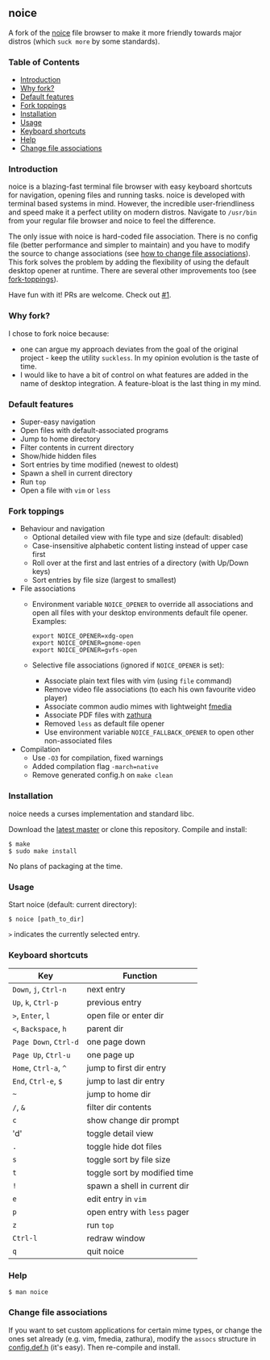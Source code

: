 ## noice

A fork of the [noice](http://git.2f30.org/noice/) file browser to make it more friendly towards major distros (which `suck more` by some standards).

### Table of Contents

- [Introduction](#introduction)
- [Why fork?](#why-fork)
- [Default features](#default-features)
- [Fork toppings](#fork-toppings)
- [Installation](#installation)
- [Usage](#usage)
- [Keyboard shortcuts](#keyboard-shortcuts)
- [Help](#help)
- [Change file associations](#change-file-associations)

### Introduction

noice is a blazing-fast terminal file browser with easy keyboard shortcuts for navigation, opening files and running tasks. noice is developed with terminal based systems in mind. However, the incredible user-friendliness and speed make it a perfect utility on modern distros. Navigate to `/usr/bin` from your regular file browser and noice to feel the difference.

The only issue with noice is hard-coded file association. There is no config file (better performance and simpler to maintain) and you have to modify the source to change associations (see [how to change file associations](#change-file-associations)). This fork solves the problem by adding the flexibility of using the default desktop opener at runtime. There are several other improvements too (see [fork-toppings](#fork-toppings)).

Have fun with it! PRs are welcome. Check out [#1](https://github.com/jarun/noice/issues/1).

### Why fork?

I chose to fork noice because:
- one can argue my approach deviates from the goal of the original project -  keep the utility `suckless`. In my opinion evolution is the taste of time.
- I would like to have a bit of control on what features are added in the name of desktop integration. A feature-bloat is the last thing in my mind.

### Default features

- Super-easy navigation
- Open files with default-associated programs
- Jump to home directory
- Filter contents in current directory
- Show/hide hidden files
- Sort entries by time modified (newest to oldest)
- Spawn a shell in current directory
- Run `top`
- Open a file with `vim` or `less`

### Fork toppings

- Behaviour and navigation
  - Optional detailed view with file type and size (default: disabled)
  - Case-insensitive alphabetic content listing instead of upper case first
  - Roll over at the first and last entries of a directory (with Up/Down keys)
  - Sort entries by file size (largest to smallest)
- File associations
  - Environment variable `NOICE_OPENER` to override all associations and open all files with your desktop environments default file opener. Examples:

        export NOICE_OPENER=xdg-open
        export NOICE_OPENER=gnome-open
        export NOICE_OPENER=gvfs-open
  - Selective file associations (ignored if `NOICE_OPENER` is set):
    - Associate plain text files with vim (using `file` command)
    - Remove video file associations (to each his own favourite video player)
    - Associate common audio mimes with lightweight [fmedia](http://fmedia.firmdev.com/)
    - Associate PDF files with [zathura](https://pwmt.org/projects/zathura/)
    - Removed `less` as default file opener
    - Use environment variable `NOICE_FALLBACK_OPENER` to open other non-associated files
- Compilation
  - Use `-O3` for compilation, fixed warnings
  - Added compilation flag `-march=native`
  - Remove generated config.h on `make clean`

### Installation

noice needs a curses implementation and standard libc.

Download the [latest master](https://github.com/jarun/noice/archive/master.zip) or clone this repository. Compile and install:

    $ make
    $ sudo make install
No plans of packaging at the time.

### Usage

Start noice (default: current directory):

    $ noice [path_to_dir]
`>` indicates the currently selected entry.

### Keyboard shortcuts

| Key | Function |
| --- | --- |
| `Down`, `j`, `Ctrl-n` | next entry |
| `Up`, `k`, `Ctrl-p` | previous entry |
| `>`, `Enter`, `l` | open file or enter dir |
| `<`, `Backspace`, `h` | parent dir |
| `Page Down`, `Ctrl-d` | one page down |
| `Page Up`, `Ctrl-u` | one page up |
| `Home`, `Ctrl-a`, `^` | jump to first dir entry |
| `End`, `Ctrl-e`, `$` | jump to last dir entry |
| `~` | jump to home dir |
| `/`, `&` | filter dir contents |
| `c` | show change dir prompt |
| 'd' | toggle detail view |
| `.` | toggle hide dot files |
| `s` | toggle sort by file size |
| `t` | toggle sort by modified time |
| `!` | spawn a shell in current dir |
| `e` | edit entry in `vim` |
| `p` | open entry with `less` pager |
| `z` | run `top` |
| `Ctrl-l` | redraw window |
| `q` | quit noice |

### Help

    $ man noice

### Change file associations

If you want to set custom applications for certain mime types, or change the ones set already (e.g. vim, fmedia, zathura), modify the `assocs` structure in [config.def.h](https://github.com/jarun/noice/blob/master/config.def.h) (it's easy). Then re-compile and install.
